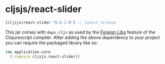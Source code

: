# cljsjs/react-slider

[](dependency)
```clojure
[cljsjs/react-slider "0.6.1-0"] ;; latest release
```
[](/dependency)

This jar comes with `deps.cljs` as used by the [Foreign Libs][flibs] feature
of the Clojurescript compiler. After adding the above dependency to your project
you can require the packaged library like so:

```clojure
(ns application.core
  (:require cljsjs.react-slider))
```

[flibs]: https://github.com/clojure/clojurescript/wiki/Packaging-Foreign-Dependencies
